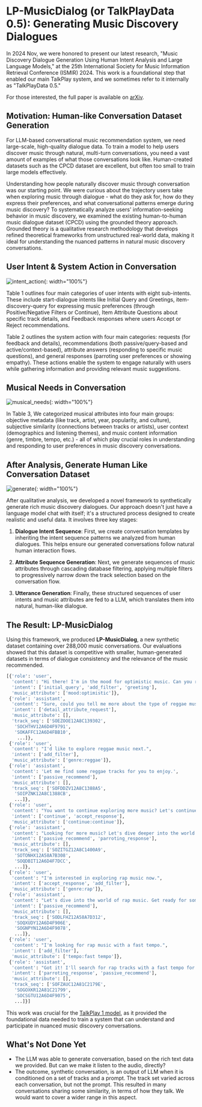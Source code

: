 # LP-MusicDialog (or TalkPlayData 0.5): Generating Music Discovery Dialogues

In 2024 Nov, we were honored to present our latest research, "Music Discovery Dialogue Generation Using Human Intent Analysis and Large Language Models," at the 25th International Society for Music Information Retrieval Conference (ISMIR) 2024. This work is a foundational step that enabled our main TalkPlay system, and we sometimes refer to it internally as "TalkPlayData 0.5."

For those interested, the full paper is available on [arXiv](http://arxiv.org/pdf/2411.07439).

## Motivation: Human-like Conversation Dataset Generation

For LLM-based conversational music recommendation system, we need large-scale, high-quality dialogue data. To train a model to help users discover music through natural, multi-turn conversations, you need a vast amount of examples of what those conversations look like. Human-created datasets such as the CPCD dataset are excellent, but often too small to train large models effectively.

Understanding how people naturally discover music through conversation was our starting point. We were curious about the trajectory users take when exploring music through dialogue - what do they ask for, how do they express their preferences, and what conversational patterns emerge during music discovery? To systematically analyze users' information-seeking behavior in music discovery, we examined the existing human-to-human music dialogue dataset (CPCD) using the grounded theory approach. Grounded theory is a qualitative research methodology that develops refined theoretical frameworks from unstructured real-world data, making it ideal for understanding the nuanced patterns in natural music discovery conversations.

## User Intent & System Action in Conversation

![intent_action](https://i.imgur.com/hWENf27.png){: width="100%"}

Table 1 outlines four main categories of user intents with eight sub-intents. These include start-dialogue intents like Initial Query and Greetings, item-discovery-query for expressing music preferences (through Positive/Negative Filters or Continue), Item Attribute Questions about specific track details, and Feedback responses where users Accept or Reject recommendations.

Table 2 outlines the system action with four main categories: requests (for feedback and details), recommendations (both passive/query-based and active/context-based), attribute answers (responding to specific music questions), and general responses (parroting user preferences or showing empathy). These actions enable the system to engage naturally with users while gathering information and providing relevant music suggestions.

## Musical Needs in Conversation

![musical_needs](https://i.imgur.com/4DzXchx.png){: width="100%"}

In Table 3, We categorized musical attributes into four main groups: objective metadata (like track, artist, year, popularity, and culture), subjective similarity (connections between tracks or artists), user context (demographics and listening themes), and music content information (genre, timbre, tempo, etc.) - all of which play crucial roles in understanding and responding to user preferences in music discovery conversations.

## After Analysis, Generate Human Like Conversation Dataset

![generate](https://i.imgur.com/RoHBlWF.png){: width="100%"}

After qualitative analysis, we developed a novel framework to synthetically generate rich music discovery dialogues. Our approach doesn't just have a language model chat with itself; it's a structured process designed to create realistic and useful data. It involves three key stages:

1.  **Dialogue Intent Sequence**: First, we create conversation templates by inheriting the intent sequence patterns we analyzed from human dialogues. This helps ensure our generated conversations follow natural human interaction flows.


2.  **Attribute Sequence Generation**: Next, we generate sequences of music attributes through cascading database filtering, applying multiple filters to progressively narrow down the track selection based on the conversation flow.

3.  **Utterance Generation**: Finally, these structured sequences of user intents and music attributes are fed to a LLM, which translates them into natural, human-like dialogue.

## The Result: LP-MusicDialog

Using this framework, we produced **LP-MusicDialog**, a new synthetic dataset containing over 288,000 music conversations. Our evaluations showed that this dataset is competitive with smaller, human-generated datasets in terms of dialogue consistency and the relevance of the music recommended.

```python
[{'role': 'user',
  'content': "Hi there! I'm in the mood for optimistic music. Can you recommend something uplifting?",
  'intent': ['initial_query', 'add_filter', 'greeting'],
  'music_attribute': ['mood:optimistic']},
 {'role': 'assistant',
  'content': "Sure, could you tell me more about the type of reggae music you enjoy? I'm here to assist you.",
  'intent': ['detail_attribute_request'],
  'music_attribute': [],
  'track_seq': ['SOEZOOE12A8C139302',
   'SOCHTHV12A6D4F9791',
   'SOKAFFC12A6D4FBB10',
    ...]},
 {'role': 'user',
  'content': "I'd like to explore reggae music next.",
  'intent': ['add_filter'],
  'music_attribute': ['genre:reggae']},
 {'role': 'assistant',
  'content': 'Let me find some reggae tracks for you to enjoy.',
  'intent': ['passive_recommend'],
  'music_attribute': [],
  'track_seq': ['SOFDDZV12A8C1388A5',
   'SOIPZNK12A8C1388CB',
   ...]},
 {'role': 'user',
  'content': "You want to continue exploring more music? Let's continue the musical journey together.",
  'intent': ['continue', 'accept_response'],
  'music_attribute': ['continue:continue']},
 {'role': 'assistant',
  'content': "Looking for more music? Let's dive deeper into the world of beats and melodies.",
  'intent': ['passive_recommend', 'parroting_response'],
  'music_attribute': [],
  'track_seq': ['SOZITGZ12A8C1400A9',
   'SOTONHX12A58A7B308',
   'SOQDBIT12A6D4F7DCC',
   ...]},
 {'role': 'user',
  'content': "I'm interested in exploring rap music now.",
  'intent': ['accept_response', 'add_filter'],
  'music_attribute': ['genre:rap']},
 {'role': 'assistant',
  'content': "Let's dive into the world of rap music. Get ready for some rhythmic and powerful beats.",
  'intent': ['passive_recommend'],
  'music_attribute': [],
  'track_seq': ['SODLFHZ12A58A7D312',
   'SOQXUDY12A6D4F906E',
   'SOGNPYN12A6D4F9078',
   ...]},
 {'role': 'user',
  'content': "I'm looking for rap music with a fast tempo.",
  'intent': ['add_filter'],
  'music_attribute': ['tempo:fast tempo']},
 {'role': 'assistant',
  'content': "Got it! I'll search for rap tracks with a fast tempo for you.",
  'intent': ['parroting_response', 'passive_recommend'],
  'music_attribute': [],
  'track_seq': ['SOFZAUC12A81C2179E',
   'SOGOXKR12A81C21799',
   'SOCSGTU12A6D4F9075',
   ...]}]
```

This work was crucial for the [TalkPlay 1 model](https://arxiv.org/abs/2502.13713), as it provided the foundational data needed to train a system that can understand and participate in nuanced music discovery conversations.

## What's Not Done Yet
- The LLM was able to generate conversation, based on the rich text data we provided. But can we make it listen to the audio, directly?
- The outcome, synthetic conversation, is an output of LLM when it is conditioned on a set of tracks and a prompt. The track set varied across each conversation, but not the prompt. This resulted in many conversations sharing some similarity, in terms of how they talk. We would want to cover a wider range in this aspect.
